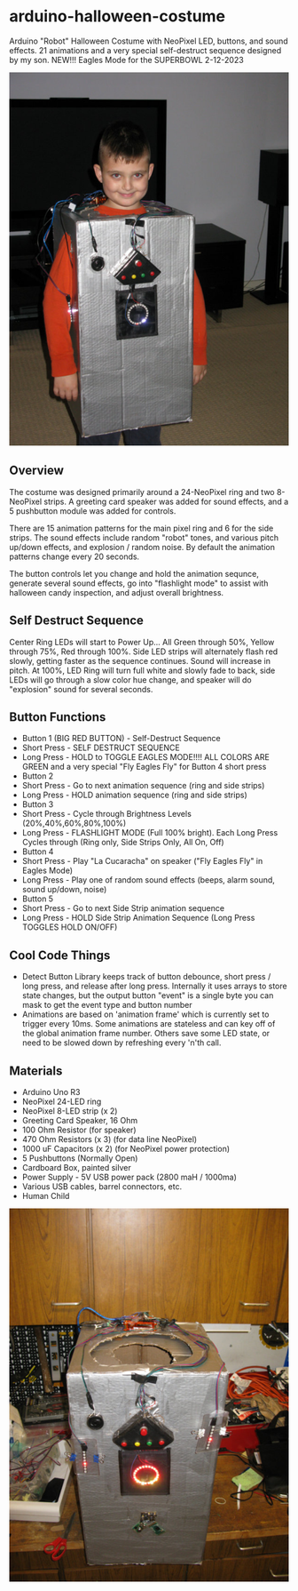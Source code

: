 # arduino-halloween-costume
Arduino "Robot" Halloween Costume with NeoPixel LED, buttons, and sound effects.  21 animations and a very special  self-destruct sequence designed by my son. NEW!!! Eagles Mode for the SUPERBOWL 2-12-2023

[![Image](https://raw.githubusercontent.com/davetorok/arduino-halloween-costume/master/images/20161022-1720-49_800.jpg)](https://raw.githubusercontent.com/davetorok/arduino-halloween-costume/master/images/20161022-1720-49_800.jpg)

## Overview
The costume was designed primarily around a 24-NeoPixel ring and two 8-NeoPixel strips.  A greeting card speaker was added for sound effects, and a 5 pushbutton module was added for controls.

There are 15 animation patterns for the main pixel ring and 6 for the side strips.  The sound effects include random "robot" tones, and various pitch up/down effects, and explosion / random noise.  By default the animation patterns change every 20 seconds.

The button controls let you change and hold the animation sequnce, generate several sound effects, go into "flashlight mode" to assist with halloween candy inspection, and adjust overall brightness.

## Self Destruct Sequence

Center Ring LEDs will start to Power Up... All Green through 50%, Yellow through 75%, Red through 100%.  Side LED strips will alternately flash red slowly, getting faster as the sequence continues.  Sound will increase in pitch. At 100%, LED Ring will turn full white and slowly fade to back, side LEDs will go through a slow color hue change, and speaker will do "explosion" sound for several seconds.

## Button Functions
* Button 1 (BIG RED BUTTON) - Self-Destruct Sequence
 * Short Press - SELF DESTRUCT SEQUENCE
 * Long Press - HOLD to TOGGLE EAGLES MODE!!!!  ALL COLORS ARE GREEN and a very special "Fly Eagles Fly" for Button 4 short press
* Button 2
 * Short Press - Go to next animation sequence (ring and side strips)
 * Long Press - HOLD animation sequence (ring and side strips)
* Button 3
 * Short Press - Cycle through Brightness Levels (20%,40%,60%,80%,100%)
 * Long Press - FLASHLIGHT MODE (Full 100% bright).  Each Long Press Cycles through (Ring only, Side Strips Only, All On, Off)
* Button 4
 * Short Press - Play "La Cucaracha" on speaker ("Fly Eagles Fly" in Eagles Mode)
 * Long Press - Play one of random sound effects (beeps, alarm sound, sound up/down, noise)
* Button 5
 * Short Press - Go to next Side Strip animation sequence
 * Long Press - HOLD Side Strip Animation Sequence (Long Press TOGGLES HOLD ON/OFF)

## Cool Code Things
* Detect Button Library keeps track of button debounce, short press / long press, and release after long press.  Internally it uses arrays to store state changes, but the output button "event" is a single byte you can mask to get the event type and button number
* Animations are based on 'animation frame' which is currently set to trigger every 10ms.  Some animations are stateless and can key off of the global animation frame number.  Others save some LED state, or need to be slowed down by refreshing every 'n'th call.

## Materials
* Arduino Uno R3
* NeoPixel 24-LED ring
* NeoPixel 8-LED strip (x 2)
* Greeting Card Speaker, 16 Ohm
* 100 Ohm Resistor (for speaker)
* 470 Ohm Resistors (x 3) (for data line NeoPixel)
* 1000 uF Capacitors (x 2) (for NeoPixel power protection)
* 5 Pushbuttons (Normally Open)
* Cardboard Box, painted silver
* Power Supply - 5V USB power pack (2800 maH / 1000ma)
* Various USB cables, barrel connectors, etc.
* Human Child


[![Image](https://raw.githubusercontent.com/davetorok/arduino-halloween-costume/master/images/20161023-1402-32_800.jpg)](https://raw.githubusercontent.com/davetorok/arduino-halloween-costume/master/images/20161023-1402-32_800.jpg)
